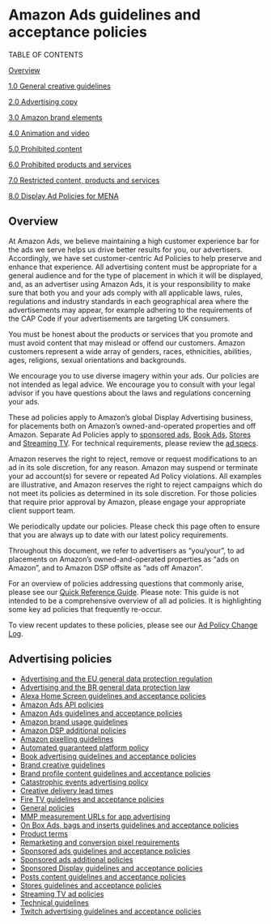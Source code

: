 Amazon Ads guidelines and acceptance policies
=============================================

TABLE OF CONTENTS

[Overview](#overview)

[1.0 General creative guidelines](https://advertising.amazon.com/resources/ad-policy/creative-acceptance/general-creative-guidelines?ref_=a20m_us_spcs_cap_spcs_cap1)

[2.0 Advertising copy](https://advertising.amazon.com/resources/ad-policy/creative-acceptance/advertising-copy?ref_=a20m_us_spcs_cap_spcs_cap2)

[3.0 Amazon brand elements](https://advertising.amazon.com/resources/ad-policy/creative-acceptance/brand-elements?ref_=a20m_us_spcs_cap_spcs_cap3)

[4.0 Animation and video](https://advertising.amazon.com/resources/ad-policy/creative-acceptance/animation-video?ref_=a20m_us_spcs_cap_spcs_cap4)

[5.0 Prohibited content](https://advertising.amazon.com/resources/ad-policy/creative-acceptance/prohibited-content?ref_=a20m_us_spcs_cap_spcs_cap5)

[6.0 Prohibited products and services](https://advertising.amazon.com/resources/ad-policy/creative-acceptance/prohibited-products-services?ref_=a20m_us_spcs_cap_spcs_cap6)

[7.0 Restricted content, products and services](https://advertising.amazon.com/resources/ad-policy/creative-acceptance/restricted-content-products-services?ref_=a20m_us_spcs_cap_spcs_cap7)

[8.0 Display Ad Policies for MENA](https://advertising.amazon.com/resources/ad-policy/creative-acceptance/mena?ref_=a20m_us_spcs_cap_spcs_cap8)

Overview
--------

At Amazon Ads, we believe maintaining a high customer experience bar for the ads we serve helps us drive better results for you, our advertisers. Accordingly, we have set customer-centric Ad Policies to help preserve and enhance that experience. All advertising content must be appropriate for a general audience and for the type of placement in which it will be displayed, and, as an advertiser using Amazon Ads, it is your responsibility to make sure that both you and your ads comply with all applicable laws, rules, regulations and industry standards in each geographical area where the advertisements may appear, for example adhering to the requirements of the CAP Code if your advertisements are targeting UK consumers.  
  
You must be honest about the products or services that you promote and must avoid content that may mislead or offend our customers. Amazon customers represent a wide array of genders, races, ethnicities, abilities, ages, religions, sexual orientations and backgrounds.  
  
We encourage you to use diverse imagery within your ads. Our policies are not intended as legal advice. We encourage you to consult with your legal advisor if you have questions about the laws and regulations concerning your ads.  
  
These ad policies apply to Amazon’s global Display Advertising business, for placements both on Amazon’s owned-and-operated properties and off Amazon. Separate Ad Policies apply to [sponsored ads](https://advertising.amazon.com/resources/ad-policy/sponsored-ads-policies?ref_=a20m_us_spcs_cap_spcs_sacap), [Book Ads](https://advertising.amazon.com/resources/ad-policy/book-ads?ref_=a20m_us_spcs_cap_spcs_bkad), [Stores](https://advertising.amazon.com/resources/ad-policy/stores?ref_=a20m_us_spcs_cap_spcs_stcap) and [Streaming TV](https://advertising.amazon.com/resources/ad-policy/streaming-tv-ads?ref_=a20m_us_spcs_sttvad). For technical requirements, please review the [ad specs](https://advertising.amazon.com/resources/ad-specs?ref_=a20m_us_spcs_cap_spcs).  
  
Amazon reserves the right to reject, remove or request modifications to an ad in its sole discretion, for any reason. Amazon may suspend or terminate your ad account(s) for severe or repeated Ad Policy violations. All examples are illustrative, and Amazon reserves the right to reject campaigns which do not meet its policies as determined in its sole discretion. For those policies that require prior approval by Amazon, please engage your appropriate client support team.  
  
We periodically update our policies. Please check this page often to ensure that you are always up to date with our latest policy requirements.  
  
Throughout this document, we refer to advertisers as “you/your”, to ad placements on Amazon’s owned-and-operated properties as “ads on Amazon”, and to Amazon DSP offsite as “ads off Amazon”.  
  
For an overview of policies addressing questions that commonly arise, please see our [Quick Reference Guide](https://advertising.amazon.com/resources/ad-policy/quick-reference?ref_=a20m_us_spcs_cap_spsc_qkrf). Please note: This guide is not intended to be a comprehensive overview of all ad policies. It is highlighting some key ad policies that frequently re-occur.  
  
To view recent updates to these policies, please see our [Ad Policy Change Log](https://advertising.amazon.com/resources/ad-policy/creative-acceptance/ad-policy-change-log?ref_=a20m_us_spcs_cap_spcs_chnglg).

Advertising policies
--------------------

* [Advertising and the EU general data protection regulation](https://advertising.amazon.com/resources/ad-policy/eu-data-protection-and-privacy?ref_=a20m_us_spcs_gdpr)
* [Advertising and the BR general data protection law](https://advertising.amazon.com/resources/ad-policy/lgpd?ref_=a20m_us_spcs_lgpd)
* [Alexa Home Screen guidelines and acceptance policies](https://advertising.amazon.com/resources/ad-policy/alexa-home-screen?ref_=a20m_us_spcs_alxhs)
* [Amazon Ads API policies](https://advertising.amazon.com/resources/ad-policy/api?ref_=a20m_us_spcs_api)
* [Amazon Ads guidelines and acceptance policies](https://advertising.amazon.com/resources/ad-policy/creative-acceptance?ref_=a20m_us_spcs_cap)
* [Amazon brand usage guidelines](https://advertising.amazon.com/resources/ad-policy/brand-usage?ref_=a20m_us_spcs_brdusg)
* [Amazon DSP additional policies](https://advertising.amazon.com/resources/ad-policy/amazon-dsp-additional-policies?ref_=a20m_us_spcs_dspap)
* [Amazon pixelling guidelines](https://advertising.amazon.com/resources/ad-policy/pixeling-policy?ref_=a20m_us_spcs_pxlg)
* [Automated guaranteed platform policy](https://advertising.amazon.com/resources/ad-specs/automated-guarantee?ref_=a20m_us_spcs_autgrt)
* [Book advertising guidelines and acceptance policies](https://advertising.amazon.com/en-us/resources/ad-policy/book-ads?ref_=a20m_us_spcs_bkad)
* [Brand creative guidelines](https://advertising.amazon.com/resources/ad-specs/how-to-build-brand-creatives-to-engage-amazon-shoppers?ref_=a20m_us_spcs_bcag)
* [Brand profile content guidelines and acceptance policies](https://advertising.amazon.com/resources/ad-policy/brand-profile?ref_=a20m_us_spcs_brdprfl)
* [Catastrophic events advertising policy](https://advertising.amazon.com/resources/ad-policy/catastrophic-events?ref_=a20m_us_spcs_ctsphevt)
* [Creative delivery lead times](https://advertising.amazon.com/resources/ad-policy/production-timelines?ref_=a20m_us_spcs_crtdlv)
* [Fire TV guidelines and acceptance policies](https://advertising.amazon.com/resources/ad-policy/fire-tv?ref_=a20m_us_spcs_ftv)
* [General policies](https://advertising.amazon.com/resources/ad-policy/general-policies?ref_=a20m_us_spcs_gnrplc)
* [MMP measurement URLs for app advertising](https://advertising.amazon.com/resources/ad-policy/mmp-measurement-urls?ref_=a20m_us_spcs_mmpmsr)
* [On Box Ads, bags and inserts guidelines and acceptance policies](https://advertising.amazon.com/resources/ad-policy/on-box-and-bag-ads?ref_=a20m_us_spcs_bxbg)
* [Product terms](https://advertising.amazon.com/legal/product-terms?ref_=a20m_us_spcs_prdtrm)
* [Remarketing and conversion pixel requirements](https://advertising.amazon.com/resources/ad-policy/remarketing-conversion-pixel-requirements?ref_=a20m_us_spcs_rmktg)
* [Sponsored ads guidelines and acceptance policies](https://advertising.amazon.com/resources/ad-policy/sponsored-ads-policies?ref_=a20m_us_spcs_spadcap)
* [Sponsored ads additional policies](https://advertising.amazon.com/resources/ad-policy/sponsored-ads-additional-policies?ref_=a20m_us_spcs_spadcp)
* [Sponsored Display guidelines and acceptance policies](https://advertising.amazon.com/resources/ad-policy/sponsored-display-policies?ref_=a20m_us_spcs_sdcap)
* [Posts content guidelines and acceptance policies](https://advertising.amazon.com/resources/ad-policy/posts?ref_=a20m_us_spcs_ptscap)
* [Stores guidelines and acceptance policies](https://advertising.amazon.com/resources/ad-policy/stores?ref_=a20m_us_spcs_stcap)
* [Streaming TV ad policies](https://advertising.amazon.com/resources/ad-policy/streaming-tv-ads?ref_=a20m_us_spcs_sttvad)
* [Technical guidelines](https://advertising.amazon.com/resources/ad-policy/technical-guidelines?ref_=a20m_us_spcs_tcpl)
* [Twitch advertising guidelines and acceptance policies](https://advertising.amazon.com/resources/ad-policy/twitch?ref_=a20m_us_spcs_twtcgap)